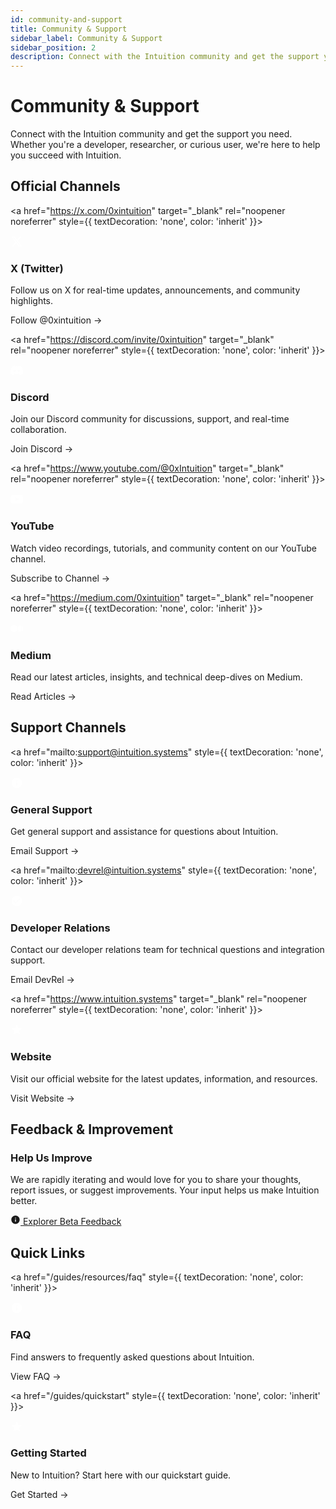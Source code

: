```yaml
---
id: community-and-support
title: Community & Support
sidebar_label: Community & Support
sidebar_position: 2
description: Connect with the Intuition community and get the support you need
---
```


# Community & Support

Connect with the Intuition community and get the support you need. Whether you're a developer, researcher, or curious user, we're here to help you succeed with Intuition.

## Official Channels

<div style={{ display: 'grid', gridTemplateColumns: 'repeat(4, 1fr)', gap: '2rem', marginTop: '2rem', marginBottom: '2rem' }}>

<a href="https://x.com/0xintuition" target="_blank" rel="noopener noreferrer" style={{ textDecoration: 'none', color: 'inherit' }}>
<div style={{ border: '1px solid var(--ifm-color-emphasis-300)', borderRadius: '8px', padding: '1.5rem', backgroundColor: 'var(--ifm-background-color)', height: '100%', display: 'flex', flexDirection: 'column' }} className="docs-card">
<div style={{ display: 'flex', alignItems: 'center', marginBottom: '1rem' }}>
<div style={{ width: '40px', height: '40px', borderRadius: '8px', backgroundColor: '#1DA1F2', display: 'flex', alignItems: 'center', justifyContent: 'center', marginRight: '1rem' }}>
<svg width="20" height="20" viewBox="0 0 24 24" fill="white">
<path d="M18.244 2.25h3.308l-7.227 8.26 8.502 11.24H16.17l-5.214-6.817L4.99 21.75H1.68l7.73-8.835L1.254 2.25H8.08l4.713 6.231zm-1.161 17.52h1.833L7.084 4.126H5.117z"/>
</svg>
</div>
<h3 style={{ margin: 0 }}>X (Twitter)</h3>
</div>
<div style={{ flex: 1, display: 'flex', flexDirection: 'column' }}>
<p style={{ marginBottom: '1rem', color: 'var(--ifm-color-emphasis-700)' }}>
Follow us on X for real-time updates, announcements, and community highlights.
</p>
<div style={{ color: 'var(--ifm-color-primary)', fontWeight: '500', marginTop: 'auto' }}>
Follow @0xintuition →
</div>
</div>
</div>
</a>

<a href="https://discord.com/invite/0xintuition" target="_blank" rel="noopener noreferrer" style={{ textDecoration: 'none', color: 'inherit' }}>
<div style={{ border: '1px solid var(--ifm-color-emphasis-300)', borderRadius: '8px', padding: '1.5rem', backgroundColor: 'var(--ifm-background-color)', height: '100%', display: 'flex', flexDirection: 'column' }} className="docs-card">
<div style={{ display: 'flex', alignItems: 'center', marginBottom: '1rem' }}>
<div style={{ width: '40px', height: '40px', borderRadius: '8px', backgroundColor: '#5865F2', display: 'flex', alignItems: 'center', justifyContent: 'center', marginRight: '1rem' }}>
<svg width="20" height="20" viewBox="0 0 24 24" fill="white">
<path d="M20.317 4.37a19.791 19.791 0 0 0-4.885-1.515a.074.074 0 0 0-.079.037c-.21.375-.444.864-.608 1.25a18.27 18.27 0 0 0-5.487 0a12.64 12.64 0 0 0-.617-1.25a.077.077 0 0 0-.079-.037A19.736 19.736 0 0 0 3.677 4.37a.07.07 0 0 0-.032.027C.533 9.046-.32 13.58.099 18.057a.082.082 0 0 0 .031.057a19.9 19.9 0 0 0 5.993 3.03a.078.078 0 0 0 .084-.028a14.09 14.09 0 0 0 1.226-1.994a.076.076 0 0 0-.041-.106a13.107 13.107 0 0 1-1.872-.892a.077.077 0 0 1-.008-.128a10.2 10.2 0 0 0 .372-.292a.074.074 0 0 1 .077-.01c3.928 1.793 8.18 1.793 12.062 0a.074.074 0 0 1 .078.01c.12.098.246.198.373.292a.077.077 0 0 1-.006.127a12.299 12.299 0 0 1-1.873.892a.077.077 0 0 0-.041.107c.36.698.772 1.362 1.225 1.993a.076.076 0 0 0 .084.028a19.839 19.839 0 0 0 6.002-3.03a.077.077 0 0 0 .032-.054c.5-5.177-.838-9.674-3.549-13.66a.061.061 0 0 0-.031-.03zM8.02 15.33c-1.183 0-2.157-1.085-2.157-2.419c0-1.333.956-2.419 2.157-2.419c1.21 0 2.176 1.096 2.157 2.42c0 1.333-.956 2.418-2.157 2.418zm7.975 0c-1.183 0-2.157-1.085-2.157-2.419c0-1.333.955-2.419 2.157-2.419c1.21 0 2.176 1.096 2.157 2.42c0 1.333-.946 2.418-2.157 2.418z"/>
</svg>
</div>
<h3 style={{ margin: 0 }}>Discord</h3>
</div>
<div style={{ flex: 1, display: 'flex', flexDirection: 'column' }}>
<p style={{ marginBottom: '1rem', color: 'var(--ifm-color-emphasis-700)' }}>
Join our Discord community for discussions, support, and real-time collaboration.
</p>
<div style={{ color: 'var(--ifm-color-primary)', fontWeight: '500', marginTop: 'auto' }}>
Join Discord →
</div>
</div>
</div>
</a>

<a href="https://www.youtube.com/@0xIntuition" target="_blank" rel="noopener noreferrer" style={{ textDecoration: 'none', color: 'inherit' }}>
<div style={{ border: '1px solid var(--ifm-color-emphasis-300)', borderRadius: '8px', padding: '1.5rem', backgroundColor: 'var(--ifm-background-color)', height: '100%', display: 'flex', flexDirection: 'column' }} className="docs-card">
<div style={{ display: 'flex', alignItems: 'center', marginBottom: '1rem' }}>
<div style={{ width: '40px', height: '40px', borderRadius: '8px', backgroundColor: '#FF0000', display: 'flex', alignItems: 'center', justifyContent: 'center', marginRight: '1rem' }}>
<svg width="20" height="20" viewBox="0 0 24 24" fill="white">
<path d="M23.498 6.186a3.016 3.016 0 0 0-2.122-2.136C19.505 3.545 12 3.545 12 3.545s-7.505 0-9.377.505A3.017 3.017 0 0 0 .502 6.186C0 8.07 0 12 0 12s0 3.93.502 5.814a3.016 3.016 0 0 0 2.122 2.136c1.871.505 9.376.505 9.376.505s7.505 0 9.377-.505a3.015 3.015 0 0 0 2.122-2.136C24 15.93 24 12 24 12s0-3.93-.502-5.814zM9.545 15.568V8.432L15.818 12l-6.273 3.568z"/>
</svg>
</div>
<h3 style={{ margin: 0 }}>YouTube</h3>
</div>
<div style={{ flex: 1, display: 'flex', flexDirection: 'column' }}>
<p style={{ marginBottom: '1rem', color: 'var(--ifm-color-emphasis-700)' }}>
Watch video recordings, tutorials, and community content on our YouTube channel.
</p>
<div style={{ color: 'var(--ifm-color-primary)', fontWeight: '500', marginTop: 'auto' }}>
Subscribe to Channel →
</div>
</div>
</div>
</a>

<a href="https://medium.com/0xintuition" target="_blank" rel="noopener noreferrer" style={{ textDecoration: 'none', color: 'inherit' }}>
<div style={{ border: '1px solid var(--ifm-color-emphasis-300)', borderRadius: '8px', padding: '1.5rem', backgroundColor: 'var(--ifm-background-color)', height: '100%', display: 'flex', flexDirection: 'column' }} className="docs-card">
<div style={{ display: 'flex', alignItems: 'center', marginBottom: '1rem' }}>
<div style={{ width: '40px', height: '40px', borderRadius: '8px', backgroundColor: '#00AB6C', display: 'flex', alignItems: 'center', justifyContent: 'center', marginRight: '1rem' }}>
<svg width="20" height="20" viewBox="0 0 24 24" fill="white">
<path d="M13.54 12a6.8 6.8 0 01-6.77 6.82A6.8 6.8 0 010 12a6.8 6.8 0 016.77-6.82A6.8 6.8 0 0113.54 12zM20.96 12c0 3.54-1.51 6.42-3.38 6.42-1.87 0-3.39-2.88-3.39-6.42s1.52-6.42 3.39-6.42 3.38 2.88 3.38 6.42M24 12c0 3.17-.53 5.75-1.19 5.75-.66 0-1.19-2.58-1.19-5.75s.53-5.75 1.19-5.75C23.47 6.25 24 8.83 24 12z"/>
</svg>
</div>
<h3 style={{ margin: 0 }}>Medium</h3>
</div>
<div style={{ flex: 1, display: 'flex', flexDirection: 'column' }}>
<p style={{ marginBottom: '1rem', color: 'var(--ifm-color-emphasis-700)' }}>
Read our latest articles, insights, and technical deep-dives on Medium.
</p>
<div style={{ color: 'var(--ifm-color-primary)', fontWeight: '500', marginTop: 'auto' }}>
Read Articles →
</div>
</div>
</div>
</a>

</div>

## Support Channels

<div style={{ display: 'grid', gridTemplateColumns: 'repeat(3, 1fr)', gap: '2rem', marginTop: '2rem', marginBottom: '2rem' }}>

<a href="mailto:support@intuition.systems" style={{ textDecoration: 'none', color: 'inherit' }}>
<div style={{ border: '1px solid var(--ifm-color-emphasis-300)', borderRadius: '8px', padding: '1.5rem', backgroundColor: 'var(--ifm-background-color)', height: '100%', display: 'flex', flexDirection: 'column' }} className="docs-card">
<div style={{ display: 'flex', alignItems: 'center', marginBottom: '1rem' }}>
<div style={{ width: '40px', height: '40px', borderRadius: '8px', backgroundColor: '#6366F1', display: 'flex', alignItems: 'center', justifyContent: 'center', marginRight: '1rem' }}>
<svg width="20" height="20" viewBox="0 0 24 24" fill="white">
<path d="M12 2C6.48 2 2 6.48 2 12s4.48 10 10 10 10-4.48 10-10S17.52 2 12 2zm1 15h-2v-6h2v6zm0-8h-2V7h2v2z"/>
</svg>
</div>
<h3 style={{ margin: 0 }}>General Support</h3>
</div>
<div style={{ flex: 1, display: 'flex', flexDirection: 'column' }}>
<p style={{ marginBottom: '1rem', color: 'var(--ifm-color-emphasis-700)' }}>
Get general support and assistance for questions about Intuition.
</p>
<div style={{ color: 'var(--ifm-color-primary)', fontWeight: '500', marginTop: 'auto' }}>
Email Support →
</div>
</div>
</div>
</a>

<a href="mailto:devrel@intuition.systems" style={{ textDecoration: 'none', color: 'inherit' }}>
<div style={{ border: '1px solid var(--ifm-color-emphasis-300)', borderRadius: '8px', padding: '1.5rem', backgroundColor: 'var(--ifm-background-color)', height: '100%', display: 'flex', flexDirection: 'column' }} className="docs-card">
<div style={{ display: 'flex', alignItems: 'center', marginBottom: '1rem' }}>
<div style={{ width: '40px', height: '40px', borderRadius: '8px', backgroundColor: '#10B981', display: 'flex', alignItems: 'center', justifyContent: 'center', marginRight: '1rem' }}>
<svg width="20" height="20" viewBox="0 0 24 24" fill="white">
<path d="M12 2C6.48 2 2 6.48 2 12s4.48 10 10 10 10-4.48 10-10S17.52 2 12 2zm-2 15l-5-5 1.41-1.41L10 14.17l7.59-7.59L19 8l-9 9z"/>
</svg>
</div>
<h3 style={{ margin: 0 }}>Developer Relations</h3>
</div>
<div style={{ flex: 1, display: 'flex', flexDirection: 'column' }}>
<p style={{ marginBottom: '1rem', color: 'var(--ifm-color-emphasis-700)' }}>
Contact our developer relations team for technical questions and integration support.
</p>
<div style={{ color: 'var(--ifm-color-primary)', fontWeight: '500', marginTop: 'auto' }}>
Email DevRel →
</div>
</div>
</div>
</a>

<a href="https://www.intuition.systems" target="_blank" rel="noopener noreferrer" style={{ textDecoration: 'none', color: 'inherit' }}>
<div style={{ border: '1px solid var(--ifm-color-emphasis-300)', borderRadius: '8px', padding: '1.5rem', backgroundColor: 'var(--ifm-background-color)', height: '100%', display: 'flex', flexDirection: 'column' }} className="docs-card">
<div style={{ display: 'flex', alignItems: 'center', marginBottom: '1rem' }}>
<div style={{ width: '40px', height: '40px', borderRadius: '8px', backgroundColor: '#F59E0B', display: 'flex', alignItems: 'center', justifyContent: 'center', marginRight: '1rem' }}>
<svg width="20" height="20" viewBox="0 0 24 24" fill="white">
<path d="M12 2l3.09 6.26L22 9.27l-5 4.87 1.18 6.88L12 17.77l-6.18 3.25L7 14.14 2 9.27l6.91-1.01L12 2z"/>
</svg>
</div>
<h3 style={{ margin: 0 }}>Website</h3>
</div>
<div style={{ flex: 1, display: 'flex', flexDirection: 'column' }}>
<p style={{ marginBottom: '1rem', color: 'var(--ifm-color-emphasis-700)' }}>
Visit our official website for the latest updates, information, and resources.
</p>
<div style={{ color: 'var(--ifm-color-primary)', fontWeight: '500', marginTop: 'auto' }}>
Visit Website →
</div>
</div>
</div>
</a>

</div>

## Feedback & Improvement

<div style={{ backgroundColor: 'var(--ifm-color-emphasis-50)', padding: '1.5rem', borderRadius: '8px', marginTop: '2rem', marginBottom: '2rem' }}>
<h3 style={{ marginTop: 0, marginBottom: '1rem' }}>Help Us Improve</h3>
<p style={{ margin: '0 0 1rem 0', fontSize: '0.9rem' }}>
We are rapidly iterating and would love for you to share your thoughts, report issues, or suggest improvements. Your input helps us make Intuition better.
</p>
<div style={{ display: 'flex', gap: '1rem', flexWrap: 'wrap' }}>
<a href="https://form.typeform.com/to/your-form-id" target="_blank" rel="noopener noreferrer" style={{ 
  backgroundColor: 'var(--ifm-color-primary)', 
  color: 'white', 
  padding: '0.75rem 1.5rem', 
  borderRadius: '6px', 
  textDecoration: 'none', 
  fontWeight: '500',
  display: 'inline-flex',
  alignItems: 'center',
  gap: '0.5rem'
}}>
<svg width="16" height="16" viewBox="0 0 24 24" fill="currentColor">
<path d="M12 2C6.48 2 2 6.48 2 12s4.48 10 10 10 10-4.48 10-10S17.52 2 12 2zm1 15h-2v-6h2v6zm0-8h-2V7h2v2z"/>
</svg>
Explorer Beta Feedback
</a>
</div>
</div>

## Quick Links

<div style={{ display: 'grid', gridTemplateColumns: 'repeat(2, 1fr)', gap: '2rem', marginTop: '2rem', marginBottom: '2rem' }}>

<a href="/guides/resources/faq" style={{ textDecoration: 'none', color: 'inherit' }}>
<div style={{ border: '1px solid var(--ifm-color-emphasis-300)', borderRadius: '8px', padding: '1.5rem', backgroundColor: 'var(--ifm-background-color)', height: '100%', display: 'flex', flexDirection: 'column' }} className="docs-card">
<div style={{ display: 'flex', alignItems: 'center', marginBottom: '1rem' }}>
<div style={{ width: '40px', height: '40px', borderRadius: '8px', backgroundColor: '#EF4444', display: 'flex', alignItems: 'center', justifyContent: 'center', marginRight: '1rem' }}>
<svg width="20" height="20" viewBox="0 0 24 24" fill="white">
<path d="M12 2C6.48 2 2 6.48 2 12s4.48 10 10 10 10-4.48 10-10S17.52 2 12 2zm1 15h-2v-6h2v6zm0-8h-2V7h2v2z"/>
</svg>
</div>
<h3 style={{ margin: 0 }}>FAQ</h3>
</div>
<div style={{ flex: 1, display: 'flex', flexDirection: 'column' }}>
<p style={{ marginBottom: '1rem', color: 'var(--ifm-color-emphasis-700)' }}>
Find answers to frequently asked questions about Intuition.
</p>
<div style={{ color: 'var(--ifm-color-primary)', fontWeight: '500', marginTop: 'auto' }}>
View FAQ →
</div>
</div>
</div>
</a>

<a href="/guides/quickstart" style={{ textDecoration: 'none', color: 'inherit' }}>
<div style={{ border: '1px solid var(--ifm-color-emphasis-300)', borderRadius: '8px', padding: '1.5rem', backgroundColor: 'var(--ifm-background-color)', height: '100%', display: 'flex', flexDirection: 'column' }} className="docs-card">
<div style={{ display: 'flex', alignItems: 'center', marginBottom: '1rem' }}>
<div style={{ width: '40px', height: '40px', borderRadius: '8px', backgroundColor: '#06B6D4', display: 'flex', alignItems: 'center', justifyContent: 'center', marginRight: '1rem' }}>
<svg width="20" height="20" viewBox="0 0 24 24" fill="white">
<path d="M12 2l3.09 6.26L22 9.27l-5 4.87 1.18 6.88L12 17.77l-6.18 3.25L7 14.14 2 9.27l6.91-1.01L12 2z"/>
</svg>
</div>
<h3 style={{ margin: 0 }}>Getting Started</h3>
</div>
<div style={{ flex: 1, display: 'flex', flexDirection: 'column' }}>
<p style={{ marginBottom: '1rem', color: 'var(--ifm-color-emphasis-700)' }}>
New to Intuition? Start here with our quickstart guide.
</p>
<div style={{ color: 'var(--ifm-color-primary)', fontWeight: '500', marginTop: 'auto' }}>
Get Started →
</div>
</div>
</div>
</a>

</div> 
